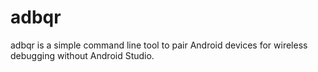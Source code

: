 # adbqr

adbqr is a simple command line tool to pair Android devices for wireless debugging without Android Studio.